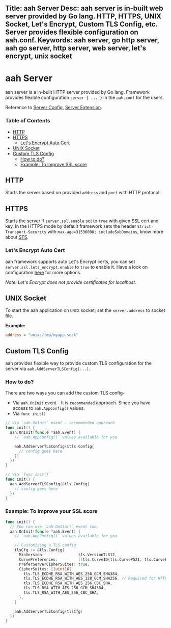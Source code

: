 Title: aah Server
Desc: aah server is in-built web server provided by Go lang. HTTP, HTTPS, UNIX Socket, Let's Encrypt, Custom TLS Config, etc. Server provides flexible configuration on aah.conf.
Keywords: aah server, go http server, aah go server, http server, web server, let's encrypt, unix socket
---
# aah Server

aah server is a in-built HTTP server provided by Go lang. Framework provides flexible configuration `server { ... }` in the `aah.conf` for the users.

Reference to [Server Config](app-config.html#section-server), [Server Extension](server-extension.html).

### Table of Contents

  * [HTTP](#http)
  * [HTTPS](#https)
      - [Let's Encrypt Auto Cert](#let-s-encrypt-auto-cert)
  * [UNIX Socket](#unix-socket)
  * [Custom TLS Config](#custom-tls-config)
      - [How to do?](#how-to-do)
      - [Example: To improve SSL score](#example-to-improve-ssl-score)

## HTTP

Starts the server based on provided `address` and `port` with HTTP protocol.

## HTTPS

Starts the server if `server.ssl.enable` set to `true` with given SSL cert and key. In the HTTPS mode by default framework sets the header `Strict-Transport-Security` with `max-age=31536000; includeSubDomains`, know more about [STS](https://www.owasp.org/index.php/HTTP_Strict_Transport_Security_Cheat_Sheet).

### Let's Encrypt Auto Cert

aah framework supports auto Let's Encrypt certs, you can set `server.ssl.lets_encrypt.enable` to `true` to enable it. Have a look on configuration [here](app-config.html#section-lets-encrypt) for more options.

_Note: Let's Encrypt does not provide certificates for localhost._

## UNIX Socket

To start the aah application on `UNIX` socket; set the `server.address` to socket file.

**Example:**
```cfg
address = "unix:/tmp/myapp.sock"
```

## Custom TLS Config

aah provides flexible way to provide custom TLS configuration for the server via `aah.AddServerTLSConfig(...)`.

### How to do?

There are two ways you can add the custom TLS config-
  * Via `aah.OnInit` event - It is `recommended` approach. Since you have access to `aah.AppConfig()` values.
  * Via `func init()`

```go
// Via `aah.OnInit` event - recommended approach
func init() {
  aah.OnInit(func(e *aah.Event) {
    // `aah.AppConfig()` values available for you

    aah.AddServerTLSConfig(&tls.Config{
      // config goes here
    })
  })
}

// Via `func init()`
func init() {
  aah.AddServerTLSConfig(&tls.Config{
    // config goes here
  })
}
```

### Example: To improve your SSL score
```go
func init() {
  // You can use `aah.OnStart` event too.
  aah.OnInit(func(e *aah.Event) {
    // `aah.AppConfig()` values available for you

    // Customizing a TLS config
    tlsCfg := &tls.Config{
      MinVersion:               tls.VersionTLS12,
      CurvePreferences:         []tls.CurveID{tls.CurveP521, tls.CurveP384, tls.CurveP256},
      PreferServerCipherSuites: true,
      CipherSuites: []uint16{
        tls.TLS_ECDHE_RSA_WITH_AES_256_GCM_SHA384,
        tls.TLS_ECDHE_RSA_WITH_AES_128_GCM_SHA256, // Required for HTTP/2
        tls.TLS_ECDHE_RSA_WITH_AES_256_CBC_SHA,
        tls.TLS_RSA_WITH_AES_256_GCM_SHA384,
        tls.TLS_RSA_WITH_AES_256_CBC_SHA,
      },
    }

    aah.AddServerTLSConfig(tlsCfg)
  })
}
```
